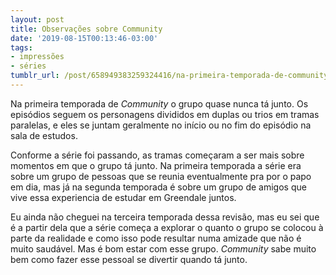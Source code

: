 ```yaml
---
layout: post
title: Observações sobre Community
date: '2019-08-15T00:13:46-03:00'
tags:
- impressões
- séries
tumblr_url: /post/658949383259324416/na-primeira-temporada-de-community-o-grupo-quase
---
```

Na primeira temporada de _Community_ o grupo quase nunca tá junto. Os episódios seguem os personagens divididos em duplas ou trios em tramas paralelas, e eles se juntam geralmente no início ou no fim do episódio na sala de estudos.

Conforme a série foi passando, as tramas começaram a ser mais sobre momentos em que o grupo tá junto. Na primeira temporada a série era sobre um grupo de pessoas que se reunia eventualmente pra por o papo em dia, mas já na segunda temporada é sobre um grupo de amigos que vive essa experiencia de estudar em Greendale juntos.

Eu ainda não cheguei na terceira temporada dessa revisão, mas eu sei que é a partir dela que a série começa a explorar o quanto o grupo se colocou à parte da realidade e como isso pode resultar numa amizade que não é muito saudável. Mas é bom estar com esse grupo. _Community_ sabe muito bem como fazer esse pessoal se divertir quando tá junto.

